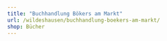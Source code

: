 ```yaml
---
title: "Buchhandlung Bökers am Markt"
url: /wildeshausen/buchhandlung-boekers-am-markt/
shop: Bücher
---
```

